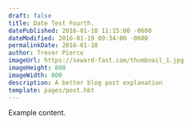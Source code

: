 ```yaml
---
draft: false 
title: Date Test Fourth.
datePublished: 2016-01-18 11:15:00 -0600
dateModified: 2016-01-19 09:34:00 -0600
permalinkDate: 2016-01-18
author: Trevor Pierce 
imageUrl: https://seward-fast.com/thumbnail_1.jpg
imageHeight: 800
imageWidth: 800
description: A better blog post explanation
template: pages/post.hbt
---
```


Example content.
